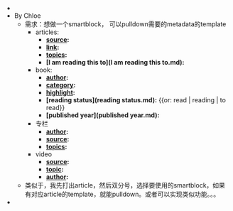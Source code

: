 - 
- By Chloe
    - 需求：想做一个smartblock， 可以pulldown需要的metadata的template
        - articles:
            - **[source](source.md):**
            - **[link](link.md):**
            - **[topics](topics.md):**
            - **[I am reading this to](I am reading this to.md):**
        - book:
            - **[author](author.md):**
            - **[category](category.md):**
            - **[highlight](highlight.md):**
            - **[reading status](reading status.md):** {{or: read | reading | to read}}
            - **[published year](published year.md):**
        - 专栏
            - **[author](author.md):**
            - **[source](source.md):**
            - **[topics](topics.md):**
        - video
            - **[source](source.md):**
            - **[topic](topic.md):**
            - **[author](author.md):**
    - 类似于，我先打出article，然后双分号，选择要使用的smartblock，如果有对应article的template，就能pulldown。或者可以实现类似功能。。。
- 
